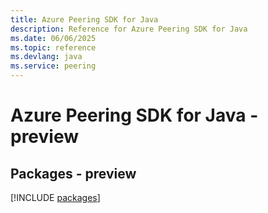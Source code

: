 ```yaml
---
title: Azure Peering SDK for Java
description: Reference for Azure Peering SDK for Java
ms.date: 06/06/2025
ms.topic: reference
ms.devlang: java
ms.service: peering
---
```

# Azure Peering SDK for Java - preview
## Packages - preview
[!INCLUDE [packages](peering-index.md)]
